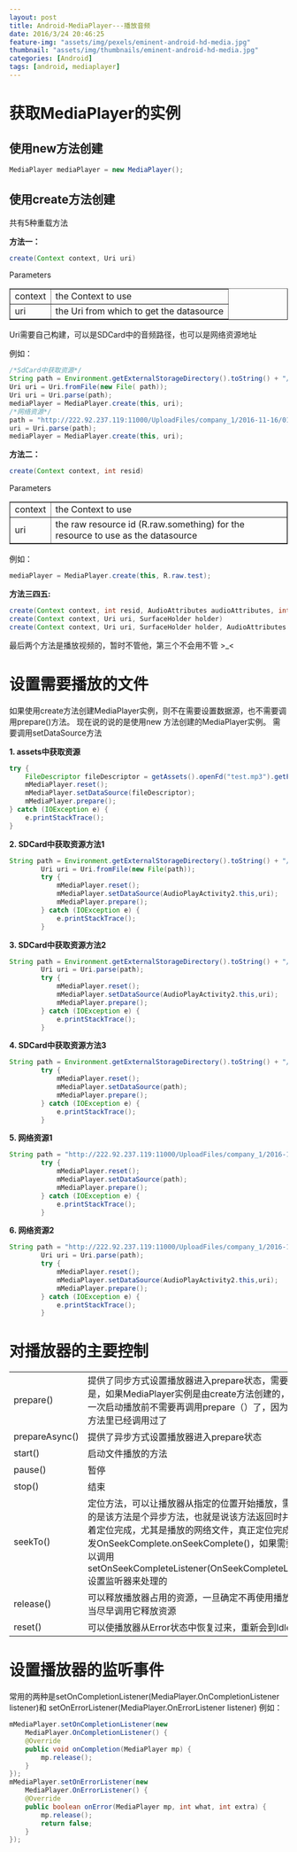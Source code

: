 ```yaml
---
layout: post
title: Android-MediaPlayer---播放音频
date: 2016/3/24 20:46:25
feature-img: "assets/img/pexels/eminent-android-hd-media.jpg"
thumbnail: "assets/img/thumbnails/eminent-android-hd-media.jpg"
categories: [Android]
tags: [android, mediaplayer]
---
```


# 获取MediaPlayer的实例

## 使用new方法创建

```java
MediaPlayer mediaPlayer = new MediaPlayer();
```

## 使用create方法创建
共有5种重载方法
<!--more-->
**方法一：**

```java
create(Context context, Uri uri)
```

Parameters
<table border="1">
<tr>
<td>context</td>
<td>the Context to use</td>
</tr>
<tr>
<td>uri</td>
<td>the Uri from which to get the datasource</td>
</tr>
</table>
Uri需要自己构建，可以是SDCard中的音频路径，也可以是网络资源地址

例如：

```java
/*SdCard中获取资源*/
String path = Environment.getExternalStorageDirectory().toString() + "/" + "test.amr";
Uri uri = Uri.fromFile(new File( path));
Uri uri = Uri.parse(path);
mediaPlayer = MediaPlayer.create(this, uri);
/*网络资源*/
path = "http://222.92.237.119:11000/UploadFiles/company_1/2016-11-16/0123fbc7-ee2b-4c2e-88d0-60a1528d1023.aac";
uri = Uri.parse(path);
mediaPlayer = MediaPlayer.create(this, uri);
```

**方法二：**

```java
create(Context context, int resid)
```

Parameters
<table border="1">
	<tr>
		<td>context</td>
		<td>the Context to use</td>
	</tr>
	<tr>
		<td>uri</td>
		<td>the raw resource id  (R.raw.something) for the resource to use as the datasource</td>
	</tr>
</table>
例如：

```java
mediaPlayer = MediaPlayer.create(this, R.raw.test);
```

**方法三四五:**

```java
create(Context context, int resid, AudioAttributes audioAttributes, int audioSessionId)
create(Context context, Uri uri, SurfaceHolder holder)
create(Context context, Uri uri, SurfaceHolder holder, AudioAttributes audioAttributes, int audioSessionId)
```

最后两个方法是播放视频的，暂时不管他，第三个不会用不管 >_<

# 设置需要播放的文件
如果使用create方法创建MediaPlayer实例，则不在需要设置数据源，也不需要调用prepare()方法。
现在说的说的是使用new 方法创建的MediaPlayer实例。
需要调用setDataSource方法

 **1. assets中获取资源**

```java
try {
	FileDescriptor fileDescriptor = getAssets().openFd("test.mp3").getFileDescriptor();
	mMediaPlayer.reset();
	mMediaPlayer.setDataSource(fileDescriptor);
	mMediaPlayer.prepare();
} catch (IOException e) {
	e.printStackTrace();
}
```

 **2. SDCard中获取资源方法1**

```java
String path = Environment.getExternalStorageDirectory().toString() + "/" + "test.amr";
        Uri uri = Uri.fromFile(new File(path));
        try {
            mMediaPlayer.reset();
            mMediaPlayer.setDataSource(AudioPlayActivity2.this,uri);
            mMediaPlayer.prepare();
        } catch (IOException e) {
            e.printStackTrace();
        }
```

 **3. SDCard中获取资源方法2**

```java
String path = Environment.getExternalStorageDirectory().toString() + "/" + "test.amr";
        Uri uri = Uri.parse(path);
        try {
            mMediaPlayer.reset();
            mMediaPlayer.setDataSource(AudioPlayActivity2.this,uri);
            mMediaPlayer.prepare();
        } catch (IOException e) {
            e.printStackTrace();
        }
```

 **4. SDCard中获取资源方法3**

```java
String path = Environment.getExternalStorageDirectory().toString() + "/" + "test.amr";
        try {
            mMediaPlayer.reset();
            mMediaPlayer.setDataSource(path);
            mMediaPlayer.prepare();
        } catch (IOException e) {
            e.printStackTrace();
        }
```

 **5. 网络资源1**

```java
String path = "http://222.92.237.119:11000/UploadFiles/company_1/2016-11-16/0123fbc7-ee2b-4c2e-88d0-60a1528d1023.aac";
        try {
            mMediaPlayer.reset();
            mMediaPlayer.setDataSource(path);
            mMediaPlayer.prepare();
        } catch (IOException e) {
            e.printStackTrace();
        }
```

 **6. 网络资源2**

```java
String path = "http://222.92.237.119:11000/UploadFiles/company_1/2016-11-16/0123fbc7-ee2b-4c2e-88d0-60a1528d1023.aac";
        Uri uri = Uri.parse(path);
        try {
            mMediaPlayer.reset();
            mMediaPlayer.setDataSource(AudioPlayActivity2.this,uri);
            mMediaPlayer.prepare();
        } catch (IOException e) {
            e.printStackTrace();
        }
```

# 对播放器的主要控制
<table>
<tr>
<td>prepare()</td>
<td>提供了同步方式设置播放器进入prepare状态，需要注意的是，如果MediaPlayer实例是由create方法创建的，那么第一次启动播放前不需要再调用prepare（）了，因为create方法里已经调用过了</td>
</tr>
<tr>
<td>prepareAsync() </td>
<td>提供了异步方式设置播放器进入prepare状态</td>
</tr>
<tr>
<td>start()</td>
<td>启动文件播放的方法</td>
</tr>
<tr>
<td>pause()</td>
<td>暂停</td>
</tr>
<tr>
<td>stop()</td>
<td>结束</td>
</tr>
<tr>
<td>seekTo()</td>
<td>定位方法，可以让播放器从指定的位置开始播放，需要注意的是该方法是个异步方法，也就是说该方法返回时并不意味着定位完成，尤其是播放的网络文件，真正定位完成时会触发OnSeekComplete.onSeekComplete()，如果需要是可以调用setOnSeekCompleteListener(OnSeekCompleteListener)设置监听器来处理的</td>
</tr>
<tr>
<td>release()</td>
<td>可以释放播放器占用的资源，一旦确定不再使用播放器时应当尽早调用它释放资源</td>
</tr>
<tr>
<td>reset()</td>
<td>可以使播放器从Error状态中恢复过来，重新会到Idle状态</td>
</tr>
</table>

# 设置播放器的监听事件
常用的两种是setOnCompletionListener(MediaPlayer.OnCompletionListener listener)和
setOnErrorListener(MediaPlayer.OnErrorListener listener)
例如：

```java
mMediaPlayer.setOnCompletionListener(new
	MediaPlayer.OnCompletionListener() {
    @Override
    public void onCompletion(MediaPlayer mp) {
		mp.release();
    }
});
mMediaPlayer.setOnErrorListener(new
	MediaPlayer.OnErrorListener() {
	@Override
	public boolean onError(MediaPlayer mp, int what, int extra) {
		mp.release();
		return false;
	}
});
```
